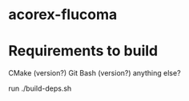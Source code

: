 # acorex-flucoma

# Requirements to build

CMake (version?)
Git Bash (version?)
anything else?

run ./build-deps.sh
